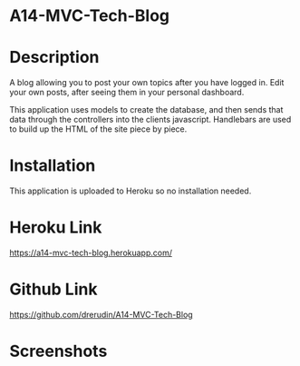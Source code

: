 # A14-MVC-Tech-Blog

# Description

A blog allowing you to post your own topics after you have logged in.
Edit your own posts, after seeing them in your personal dashboard.

This application uses models to create the database, and then sends that data through the controllers into the clients javascript.
Handlebars are used to build up the HTML of the site piece by piece.

# Installation

This application is uploaded to Heroku so no installation needed.

# Heroku Link

https://a14-mvc-tech-blog.herokuapp.com/

# Github Link

https://github.com/drerudin/A14-MVC-Tech-Blog

# Screenshots

